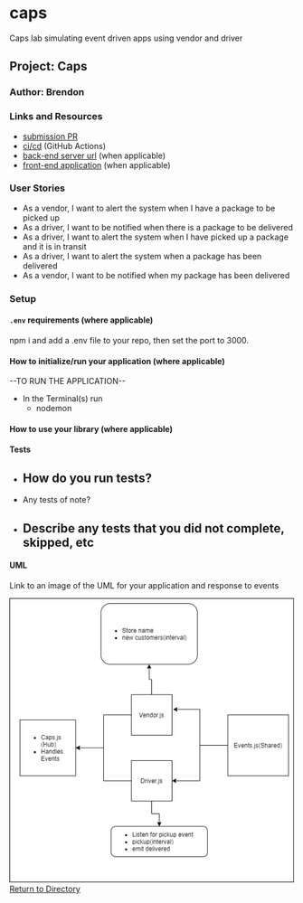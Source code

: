 # caps
Caps lab simulating event driven apps using vendor and driver

## Project: Caps

### Author: Brendon

### Links and Resources

- [submission PR](https://github.com/brendon-401-advanced-javascript/caps/pull/4)
- [ci/cd](https://github.com/brendon-401-advanced-javascript/caps/actions) (GitHub Actions)
- [back-end server url](http://xyz.com) (when applicable)
- [front-end application](http://xyz.com) (when applicable)

### User Stories

* As a vendor, I want to alert the system when I have a package to be picked up
* As a driver, I want to be notified when there is a package to be delivered
* As a driver, I want to alert the system when I have picked up a package and it is in transit
* As a driver, I want to alert the system when a package has been delivered
* As a vendor, I want to be notified when my package has been delivered



### Setup

#### `.env` requirements (where applicable)

npm i and add a .env file to your repo, then set the port to 3000.


#### How to initialize/run your application (where applicable)

--TO RUN THE APPLICATION--
- In the Terminal(s) run 
    - nodemon

#### How to use your library (where applicable)

#### Tests

- How do you run tests?
    - 
- Any tests of note?
- Describe any tests that you did not complete, skipped, etc
    - 

#### UML

Link to an image of the UML for your application and response to events

![UML](./capsUML.png)
[Return to Directory](##Directory)

